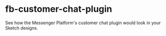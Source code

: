 # fb-customer-chat-plugin
See how the Messenger Platform's customer chat plugin would look in your Sketch designs.
